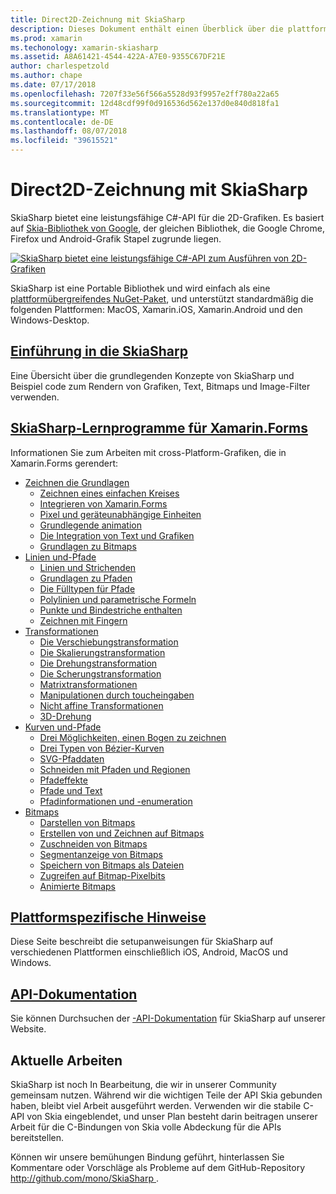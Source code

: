 ```yaml
---
title: Direct2D-Zeichnung mit SkiaSharp
description: Dieses Dokument enthält einen Überblick über die plattformübergreifende 2D-mit SkiaSharp zeichnen. Es enthält links zu verschiedenen Anleitungen, die SkiaSharp beschreiben und die verschiedenen APIs.
ms.prod: xamarin
ms.techonology: xamarin-skiasharp
ms.assetid: A8A61421-4544-422A-A7E0-9355C67DF21E
author: charlespetzold
ms.author: chape
ms.date: 07/17/2018
ms.openlocfilehash: 7207f33e56f566a5528d93f9957e2ff780a22a65
ms.sourcegitcommit: 12d48cdf99f0d916536d562e137d0e840d818fa1
ms.translationtype: MT
ms.contentlocale: de-DE
ms.lasthandoff: 08/07/2018
ms.locfileid: "39615521"
---
```

# <a name="2d-drawing-with-skiasharp"></a>Direct2D-Zeichnung mit SkiaSharp

SkiaSharp bietet eine leistungsfähige C#-API für die 2D-Grafiken. Es basiert auf [Skia-Bibliothek von Google](http://skia.org), der gleichen Bibliothek, die Google Chrome, Firefox und Android-Grafik Stapel zugrunde liegen.

[![](images/ide-sml.png "SkiaSharp bietet eine leistungsfähige C#-API zum Ausführen von 2D-Grafiken")](images/ide.png#lightbox)

SkiaSharp ist eine Portable Bibliothek und wird einfach als eine [plattformübergreifendes NuGet-Paket](https://www.nuget.org/packages/SkiaSharp), und unterstützt standardmäßig die folgenden Plattformen: MacOS, Xamarin.iOS, Xamarin.Android und den Windows-Desktop.

## <a name="introduction-to-skiasharpgraphics-gamesskiasharpintroductionmd"></a>[Einführung in die SkiaSharp](~/graphics-games/skiasharp/introduction.md)

Eine Übersicht über die grundlegenden Konzepte von SkiaSharp und Beispiel code zum Rendern von Grafiken, Text, Bitmaps und Image-Filter verwenden.

## <a name="skiasharp-tutorials-for-xamarinformsxamarin-formsuser-interfacegraphicsskiasharpindexmd"></a>[SkiaSharp-Lernprogramme für Xamarin.Forms](~/xamarin-forms/user-interface/graphics/skiasharp/index.md)

Informationen Sie zum Arbeiten mit cross-Platform-Grafiken, die in Xamarin.Forms gerendert:

- [Zeichnen die Grundlagen](~/xamarin-forms/user-interface/graphics/skiasharp/basics/index.md)
  * [Zeichnen eines einfachen Kreises](~/xamarin-forms/user-interface/graphics/skiasharp/basics/circle.md)
  * [Integrieren von Xamarin.Forms](~/xamarin-forms/user-interface/graphics/skiasharp/basics/integration.md)
  * [Pixel und geräteunabhängige Einheiten](~/xamarin-forms/user-interface/graphics/skiasharp/basics/pixels.md)
  * [Grundlegende animation](~/xamarin-forms/user-interface/graphics/skiasharp/basics/animation.md)
  * [Die Integration von Text und Grafiken](~/xamarin-forms/user-interface/graphics/skiasharp/basics/text.md)
  * [Grundlagen zu Bitmaps](~/xamarin-forms/user-interface/graphics/skiasharp/basics/bitmaps.md)
- [Linien und-Pfade](~/xamarin-forms/user-interface/graphics/skiasharp/paths/index.md)
  * [Linien und Strichenden](~/xamarin-forms/user-interface/graphics/skiasharp/paths/lines.md)
  * [Grundlagen zu Pfaden](~/xamarin-forms/user-interface/graphics/skiasharp/paths/paths.md)
  * [Die Fülltypen für Pfade](~/xamarin-forms/user-interface/graphics/skiasharp/paths/fill-types.md)
  * [Polylinien und parametrische Formeln](~/xamarin-forms/user-interface/graphics/skiasharp/paths/polylines.md)
  * [Punkte und Bindestriche enthalten](~/xamarin-forms/user-interface/graphics/skiasharp/paths/dots.md)
  * [Zeichnen mit Fingern](~/xamarin-forms/user-interface/graphics/skiasharp/paths/finger-paint.md)
- [Transformationen](~/xamarin-forms/user-interface/graphics/skiasharp/transforms/index.md)
  * [Die Verschiebungstransformation](~/xamarin-forms/user-interface/graphics/skiasharp/transforms/translate.md)
  * [Die Skalierungstransformation](~/xamarin-forms/user-interface/graphics/skiasharp/transforms/scale.md)
  * [Die Drehungstransformation](~/xamarin-forms/user-interface/graphics/skiasharp/transforms/rotate.md)
  * [Die Scherungstransformation](~/xamarin-forms/user-interface/graphics/skiasharp/transforms/skew.md)
  * [Matrixtransformationen](~/xamarin-forms/user-interface/graphics/skiasharp/transforms/matrix.md)
  * [Manipulationen durch toucheingaben](~/xamarin-forms/user-interface/graphics/skiasharp/transforms/touch.md)
  * [Nicht affine Transformationen](~/xamarin-forms/user-interface/graphics/skiasharp/transforms/non-affine.md)
  * [3D-Drehung](~/xamarin-forms/user-interface/graphics/skiasharp/transforms/3d-rotation.md)
- [Kurven und-Pfade](~/xamarin-forms/user-interface/graphics/skiasharp/curves/index.md)
  * [Drei Möglichkeiten, einen Bogen zu zeichnen](~/xamarin-forms/user-interface/graphics/skiasharp/curves/arcs.md)
  * [Drei Typen von Bézier-Kurven](~/xamarin-forms/user-interface/graphics/skiasharp/curves/beziers.md)
  * [SVG-Pfaddaten](~/xamarin-forms/user-interface/graphics/skiasharp/curves/path-data.md)
  * [Schneiden mit Pfaden und Regionen](~/xamarin-forms/user-interface/graphics/skiasharp/curves/clipping.md)
  * [Pfadeffekte](~/xamarin-forms/user-interface/graphics/skiasharp/curves/effects.md)
  * [Pfade und Text](~/xamarin-forms/user-interface/graphics/skiasharp/curves/text-paths.md)
  * [Pfadinformationen und -enumeration](~/xamarin-forms/user-interface/graphics/skiasharp/curves/information.md)
- [Bitmaps](~/xamarin-forms/user-interface/graphics/skiasharp/bitmaps/index.md)
  * [Darstellen von Bitmaps](~/xamarin-forms/user-interface/graphics/skiasharp/bitmaps/displaying.md)
  * [Erstellen von und Zeichnen auf Bitmaps](~/xamarin-forms/user-interface/graphics/skiasharp/bitmaps/drawing.md)
  * [Zuschneiden von Bitmaps](~/xamarin-forms/user-interface/graphics/skiasharp/bitmaps/cropping.md)
  * [Segmentanzeige von Bitmaps](~/xamarin-forms/user-interface/graphics/skiasharp/bitmaps/segmented.md)
  * [Speichern von Bitmaps als Dateien](~/xamarin-forms/user-interface/graphics/skiasharp/bitmaps/saving.md)
  * [Zugreifen auf Bitmap-Pixelbits](~/xamarin-forms/user-interface/graphics/skiasharp/bitmaps/pixel-bits.md)
  * [Animierte Bitmaps](~/xamarin-forms/user-interface/graphics/skiasharp/bitmaps/animating.md)

## <a name="platform-specific-notesgraphics-gamesskiasharpplatformmd"></a>[Plattformspezifische Hinweise](~/graphics-games/skiasharp/platform.md)

Diese Seite beschreibt die setupanweisungen für SkiaSharp auf verschiedenen Plattformen einschließlich iOS, Android, MacOS und Windows.

## <a name="api-documentationhttpsdeveloperxamarincomapinamespaceskiasharp"></a>[API-Dokumentation](https://developer.xamarin.com/api/namespace/SkiaSharp/)

Sie können Durchsuchen der [-API-Dokumentation](https://developer.xamarin.com/api/namespace/SkiaSharp/) für SkiaSharp auf unserer Website.

## <a name="work-in-progress"></a>Aktuelle Arbeiten

SkiaSharp ist noch In Bearbeitung, die wir in unserer Community gemeinsam nutzen. Während wir die wichtigen Teile der API Skia gebunden haben, bleibt viel Arbeit ausgeführt werden. Verwenden wir die stabile C-API von Skia eingeblendet, und unser Plan besteht darin beitragen unserer Arbeit für die C-Bindungen von Skia volle Abdeckung für die APIs bereitstellen.

Können wir unsere bemühungen Bindung geführt, hinterlassen Sie Kommentare oder Vorschläge als Probleme auf dem GitHub-Repository [ http://github.com/mono/SkiaSharp ](http://github.com/mono/SkiaSharp).
